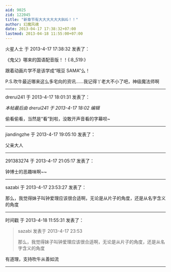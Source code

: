 ```yaml
---
aid: 9025
zid: 122045
title: "新章节有大大大大大大BUG！！"
author: 幻魔风魂
date: 2013-04-17 17:38:32+07:00
lastmod: 2013-04-18 11:55:00+07:00
---
```


火星人士 于 2013-4-17 17:38:32 发表了：

《鬼父》哪来的国语配音版！！{:8_519:}

跟着动画片学不是该学成“哦豆 SAMA”么！

P.S.吹牛最近哪来这么多宅向的资讯……我记得丫老大不小了吧，神级魔法师啊

---

drerui241 于 2013-4-17 18:01:31 发表了：

_本帖最后由 drerui241 于 2013-4-17 18:02 编辑_

偷看偷看，当然是“看”到啦，没敢开声音看的字幕呗~

---

jiandingzhe 于 2013-4-17 19:05:10 发表了：

父亲大人

---

291383274 于 2013-4-17 21:05:17 发表了：

钟博士的恶趣味啊~~

---

sazabi 于 2013-4-17 23:53:27 发表了：

那么，我觉得妹子叫钟爱理应该很合适啊，无论是从片子的角度，还是从名字含义的角度

---

时间戳 于 2013-4-18 11:55:31 发表了：

> sazabi 发表于 2013-4-17 23:53
>
> 那么，我觉得妹子叫钟爱理应该很合适啊，无论是从片子的角度，还是从名字含义的角度

有道理，支持吹牛从善如流

---
